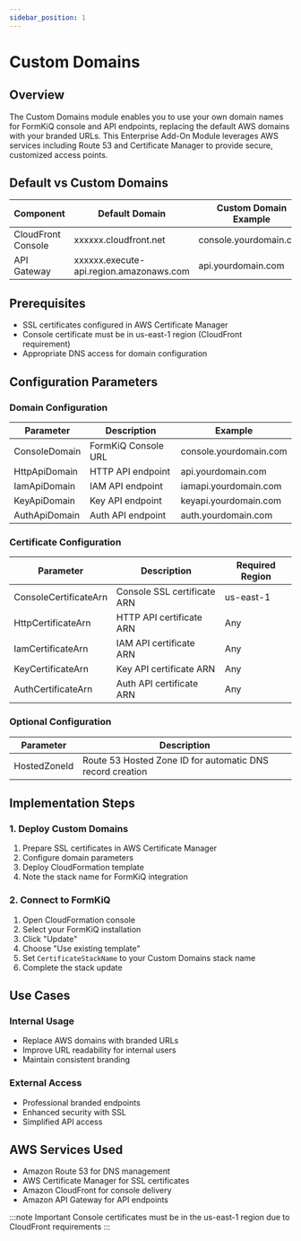 ```yaml
---
sidebar_position: 1
---
```


# Custom Domains

## Overview

The Custom Domains module enables you to use your own domain names for FormKiQ console and API endpoints, replacing the default AWS domains with your branded URLs. This Enterprise Add-On Module leverages AWS services including Route 53 and Certificate Manager to provide secure, customized access points.

## Default vs Custom Domains

| Component | Default Domain | Custom Domain Example |
|-----------|---------------|----------------------|
| CloudFront Console | xxxxxx.cloudfront.net | console.yourdomain.com |
| API Gateway | xxxxxx.execute-api.region.amazonaws.com | api.yourdomain.com |

## Prerequisites

- SSL certificates configured in AWS Certificate Manager
- Console certificate must be in us-east-1 region (CloudFront requirement)
- Appropriate DNS access for domain configuration

## Configuration Parameters

### Domain Configuration

| Parameter | Description | Example |
|-----------|-------------|----------|
| ConsoleDomain | FormKiQ Console URL | console.yourdomain.com |
| HttpApiDomain | HTTP API endpoint | api.yourdomain.com |
| IamApiDomain | IAM API endpoint | iamapi.yourdomain.com |
| KeyApiDomain | Key API endpoint | keyapi.yourdomain.com |
| AuthApiDomain | Auth API endpoint | auth.yourdomain.com |

### Certificate Configuration

| Parameter | Description | Required Region |
|-----------|-------------|----------------|
| ConsoleCertificateArn | Console SSL certificate ARN | us-east-1 |
| HttpCertificateArn | HTTP API certificate ARN | Any |
| IamCertificateArn | IAM API certificate ARN | Any |
| KeyCertificateArn | Key API certificate ARN | Any |
| AuthCertificateArn | Auth API certificate ARN | Any |

### Optional Configuration

| Parameter | Description | 
|-----------|-------------|
| HostedZoneId | Route 53 Hosted Zone ID for automatic DNS record creation |

## Implementation Steps

### 1. Deploy Custom Domains

1. Prepare SSL certificates in AWS Certificate Manager
2. Configure domain parameters
3. Deploy CloudFormation template
4. Note the stack name for FormKiQ integration

### 2. Connect to FormKiQ

1. Open CloudFormation console
2. Select your FormKiQ installation
3. Click "Update"
4. Choose "Use existing template"
5. Set `CertificateStackName` to your Custom Domains stack name
6. Complete the stack update

## Use Cases

### Internal Usage
- Replace AWS domains with branded URLs
- Improve URL readability for internal users
- Maintain consistent branding

### External Access
- Professional branded endpoints
- Enhanced security with SSL
- Simplified API access

## AWS Services Used

- Amazon Route 53 for DNS management
- AWS Certificate Manager for SSL certificates
- Amazon CloudFront for console delivery
- Amazon API Gateway for API endpoints

:::note Important
Console certificates must be in the us-east-1 region due to CloudFront requirements
:::